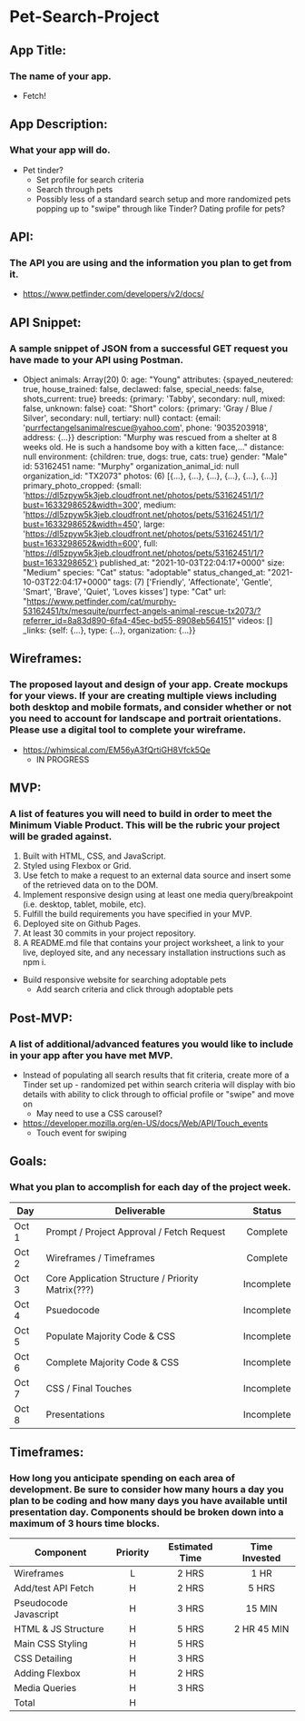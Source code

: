# Pet-Search-Project

## App Title: 
### The name of your app.
  * Fetch!
  
## App Description: 
### What your app will do.
  * Pet tinder?
    * Set profile for search criteria
    * Search through pets
    * Possibly less of a standard search setup and more randomized pets popping up to "swipe" through like Tinder? Dating profile for pets?

## API: 
### The API you are using and the information you plan to get from it.
  * https://www.petfinder.com/developers/v2/docs/
  
## API Snippet: 
### A sample snippet of JSON from a successful GET request you have made to your API using Postman.
  * Object
    animals: Array(20)
      0:
        age: "Young"
        attributes: {spayed_neutered: true, house_trained: false, declawed: false, special_needs: false, shots_current: true}
        breeds: {primary: 'Tabby', secondary: null, mixed: false, unknown: false}
        coat: "Short"
        colors: {primary: 'Gray / Blue / Silver', secondary: null, tertiary: null}
        contact: {email: 'purrfectangelsanimalrescue@yahoo.com', phone: '9035203918', address: {…}}
        description: "Murphy was rescued from a shelter at 8 weeks old.  He is such a handsome boy with a kitten face,..."
        distance: null
        environment: {children: true, dogs: true, cats: true}
        gender: "Male"
        id: 53162451
        name: "Murphy"
        organization_animal_id: null
        organization_id: "TX2073"
        photos: (6) [{…}, {…}, {…}, {…}, {…}, {…}]
        primary_photo_cropped: {small: 'https://dl5zpyw5k3jeb.cloudfront.net/photos/pets/53162451/1/?bust=1633298652&width=300', medium: 'https://dl5zpyw5k3jeb.cloudfront.net/photos/pets/53162451/1/?bust=1633298652&width=450', large: 'https://dl5zpyw5k3jeb.cloudfront.net/photos/pets/53162451/1/?bust=1633298652&width=600', full: 'https://dl5zpyw5k3jeb.cloudfront.net/photos/pets/53162451/1/?bust=1633298652'}
        published_at: "2021-10-03T22:04:17+0000"
        size: "Medium"
        species: "Cat"
        status: "adoptable"
        status_changed_at: "2021-10-03T22:04:17+0000"
        tags: (7) ['Friendly', 'Affectionate', 'Gentle', 'Smart', 'Brave', 'Quiet', 'Loves kisses']
        type: "Cat"
        url: "https://www.petfinder.com/cat/murphy-53162451/tx/mesquite/purrfect-angels-animal-rescue-tx2073/?referrer_id=8a83d890-6fa4-45ec-bd55-8908eb564151"
        videos: []
        _links: {self: {…}, type: {…}, organization: {…}}
  
## Wireframes: 
### The proposed layout and design of your app. Create mockups for your views. If your are creating multiple views including both desktop and mobile formats, and consider whether or not you need to account for landscape and portrait orientations. Please use a digital tool to complete your wireframe.
  * https://whimsical.com/EM56yA3fQrtiGH8Vfck5Qe
    * IN PROGRESS
    
## MVP: 
### A list of features you will need to build in order to meet the Minimum Viable Product. This will be the rubric your project will be graded against.
  1. Built with HTML, CSS, and JavaScript.
  2. Styled using Flexbox or Grid.
  3. Use fetch to make a request to an external data source and insert some of the retrieved data on to the DOM.
  4. Implement responsive design using at least one media query/breakpoint (i.e. desktop, tablet, mobile, etc).
  5. Fulfill the build requirements you have specified in your MVP.
  6. Deployed site on Github Pages.
  7. At least 30 commits in your project repository.
  8. A README.md file that contains your project worksheet, a link to your live, deployed site, and any necessary installation instructions such as npm i.

  * Build responsive website for searching adoptable pets
    * Add search criteria and click through adoptable pets

## Post-MVP: 
### A list of additional/advanced features you would like to include in your app after you have met MVP.
  * Instead of populating all search results that fit criteria, create more of a Tinder set up - randomized pet within search criteria will display with bio details with ability to click through to official profile or "swipe" and move on
    * May need to use a CSS carousel? 
  * https://developer.mozilla.org/en-US/docs/Web/API/Touch_events
    * Touch event for swiping
  
## Goals: 
### What you plan to accomplish for each day of the project week.
| Day	| Deliverable	| Status |
| --- | ----------- | :----: | 
| Oct 1	| Prompt / Project Approval / Fetch Request | Complete | 
| Oct 2	| Wireframes / Timeframes | Complete | 
| Oct 3	| Core Application Structure / Priority Matrix(???) | Incomplete |
| Oct 4	| Psuedocode | Incomplete | 
| Oct 5	| Populate Majority Code & CSS | Incomplete |
| Oct 6	| Complete Majority Code & CSS | Incomplete |
| Oct 7	| CSS / Final Touches | Incomplete |
| Oct 8	| Presentations | Incomplete |

## Timeframes: 
### How long you anticipate spending on each area of development. Be sure to consider how many hours a day you plan to be coding and how many days you have available until presentation day. Components should be broken down into a maximum of 3 hours time blocks.
| Component | Priority | Estimated Time | Time Invested	|
| --------- | :------: | :------------: | :-----------: |
| Wireframes | L | 2 HRS | 1 HR |
| Add/test API Fetch | H | 2 HRS | 5 HRS |
| Pseudocode Javascript	| H | 3 HRS | 15 MIN |
| HTML & JS Structure	| H | 5 HRS | 2 HR 45 MIN |
| Main CSS Styling | H | 5 HRS |  |
| CSS Detailing | H | 3 HRS |  |
| Adding Flexbox | H | 2 HRS |  |
| Media Queries | H | 3 HRS |  |
| Total | H |  |  |
